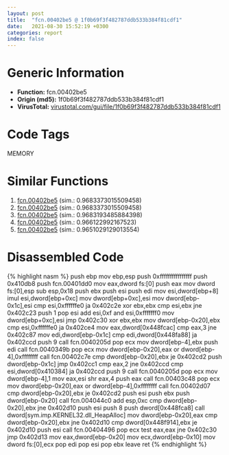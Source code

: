 ```yaml
---
layout: post
title:  "fcn.00402be5 @ 1f0b69f3f482787ddb533b384f81cdf1"
date:   2021-08-30 15:52:19 +0300
categories: report
index: false
---
```


# Generic Information
- **Function:** fcn.00402be5
- **Origin (md5):** 1f0b69f3f482787ddb533b384f81cdf1
- **VirusTotal:** [virustotal.com/gui/file/1f0b69f3f482787ddb533b384f81cdf1][virustotal_ref]

# Code Tags
<span class="tag" id="MEMORY">MEMORY</span>


# Similar Functions

1. [fcn.00402be5][similar_1_ref] (sim.: 0.9683373015509458)
2. [fcn.00402be5][similar_2_ref] (sim.: 0.9683373015509458)
3. [fcn.00402be5][similar_3_ref] (sim.: 0.9683193485884398)
4. [fcn.00402be5][similar_4_ref] (sim.: 0.966122992167523)
5. [fcn.00402be5][similar_5_ref] (sim.: 0.9651029129013554)


# Disassembled Code

{% highlight nasm %}
push ebp
mov ebp,esp
push 0xffffffffffffffff
push 0x410db8
push fcn.00401dd0
mov eax,dword fs:[0]
push eax
mov dword fs:[0],esp
sub esp,0x18
push ebx
push esi
push edi
mov esi,dword[ebp+8]
imul esi,dword[ebp+0xc]
mov dword[ebp+0xc],esi
mov dword[ebp-0x1c],esi
cmp esi,0xffffffe0
ja 0x402c2e
xor ebx,ebx
cmp esi,ebx
jne 0x402c23
push 1
pop esi
add esi,0xf
and esi,0xfffffff0
mov dword[ebp+0xc],esi
jmp 0x402c30
xor ebx,ebx
mov dword[ebp-0x20],ebx
cmp esi,0xffffffe0
ja 0x402ce4
mov eax,dword[0x448fcac]
cmp eax,3
jne 0x402c87
mov edi,dword[ebp-0x1c]
cmp edi,dword[0x448fa88]
ja 0x402ccd
push 9
call fcn.0040205d
pop ecx
mov dword[ebp-4],ebx
push edi
call fcn.0040349b
pop ecx
mov dword[ebp-0x20],eax
or dword[ebp-4],0xffffffff
call fcn.00402c7e
cmp dword[ebp-0x20],ebx
je 0x402cd2
push dword[ebp-0x1c]
jmp 0x402cc1
cmp eax,2
jne 0x402ccd
cmp esi,dword[0x410384]
ja 0x402ccd
push 9
call fcn.0040205d
pop ecx
mov dword[ebp-4],1
mov eax,esi
shr eax,4
push eax
call fcn.00403c48
pop ecx
mov dword[ebp-0x20],eax
or dword[ebp-4],0xffffffff
call fcn.00402d07
cmp dword[ebp-0x20],ebx
je 0x402cd2
push esi
push ebx
push dword[ebp-0x20]
call fcn.004044c0
add esp,0xc
cmp dword[ebp-0x20],ebx
jne 0x402d10
push esi
push 8
push dword[0x448fca8]
call dword[sym.imp.KERNEL32.dll_HeapAlloc]
mov dword[ebp-0x20],eax
cmp dword[ebp-0x20],ebx
jne 0x402d10
cmp dword[0x448f914],ebx
je 0x402d10
push esi
call fcn.00404496
pop ecx
test eax,eax
jne 0x402c30
jmp 0x402d13
mov eax,dword[ebp-0x20]
mov ecx,dword[ebp-0x10]
mov dword fs:[0],ecx
pop edi
pop esi
pop ebx
leave 
ret 
{% endhighlight %}


[similar_1_ref]: /report/fcn.00402be5@78e5dc2c72c64cc6c5d52f92c1b99bab
[similar_2_ref]: /report/fcn.00402be5@cbc200f66cbffbddf5df52f7c0da283a
[similar_3_ref]: /report/fcn.00402be5@eac1782291736df208e1220cf8c38a7c
[similar_4_ref]: /report/fcn.00402be5@f7e82c158979ed94604a574150f80bf3
[similar_5_ref]: /report/fcn.00402be5@c0e60c6b8f78e4fcc1e7d0d6f13b9052
[virustotal_ref]: https://www.virustotal.com/gui/file/1f0b69f3f482787ddb533b384f81cdf1